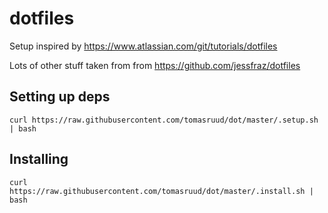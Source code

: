 # dotfiles
Setup inspired by https://www.atlassian.com/git/tutorials/dotfiles

Lots of other stuff taken from from https://github.com/jessfraz/dotfiles

## Setting up deps
```
curl https://raw.githubusercontent.com/tomasruud/dot/master/.setup.sh | bash
```

## Installing
```
curl https://raw.githubusercontent.com/tomasruud/dot/master/.install.sh | bash
```
